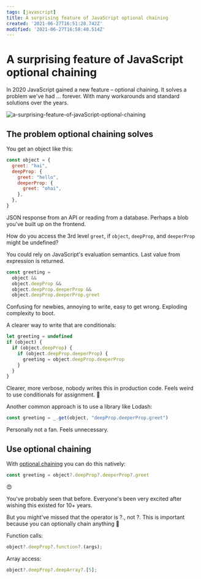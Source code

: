 ```yaml
---
tags: [javascript]
title: A surprising feature of JavaScript optional chaining
created: '2021-06-27T16:51:28.742Z'
modified: '2021-06-27T16:58:40.514Z'
---
```


# A surprising feature of JavaScript optional chaining

In 2020 JavaScript gained a new feature – optional chaining. It solves a problem we've had ... forever. With many workarounds and standard solutions over the years.

![a-surprising-feature-of-javaScript-optional-chaining](/images/a-surprising-feature-of-javaScript-optional-chaining.png)

## The problem optional chaining solves

You get an object like this:

```js
const object = {
  greet: "hai",
  deepProp: {
    greet: "hello",
    deeperProp: {
      greet: "ohai",
    },
  },
}
```

JSON response from an API or reading from a database. Perhaps a blob you've built up on the frontend.

How do you access the 3rd level `greet`, if `object`, `deepProp`, and `deeperProp` might be undefined?

You could rely on JavaScript's evaluation semantics. Last value from expression is returned.

```js
const greeting =
  object &&
  object.deepProp &&
  object.deepProp.deeperProp &&
  object.deepProp.deeperProp.greet
```

Confusing for newbies, annoying to write, easy to get wrong. Exploding complexity to boot.

A clearer way to write that are conditionals:
```js
let greeting = undefined
if (object) {
  if (object.deepProp) {
    if (object.deepProp.deeperProp) {
      greeting = object.deepProp.deeperProp
    }
  }
}
```

Clearer, more verbose, nobody writes this in production code. Feels weird to use conditionals for assignment. 🤷

Another common approach is to use a library like Lodash:

```js
const greeting = _.get(object, "deepProp.deeperProp.greet")
```

Personally not a fan. Feels unnecessary.

## Use optional chaining

With [optional chaining](https://developer.mozilla.org/en-US/docs/Web/JavaScript/Reference/Operators/Optional_chaining) you can do this natively:
```js
const greeting = object?.deepProp?.deeperProp?.greet
```
😍

You've probably seen that before. Everyone's been very excited after wishing this existed for 10+ years.

But you might've missed that the operator is ?., not ?. This is important because you can optionally chain anything 🤯

Function calls:

```js
object?.deepProp?.function?.(args);
```

Array access:
```js
object?.deepProp?.deepArray?.[5];
```

